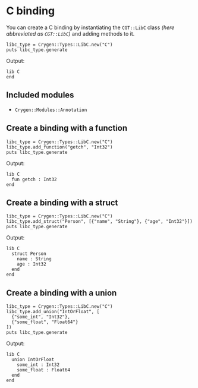 # C binding

You can create a C binding by instantiating the `CGT::LibC` class *(here abbreviated as `CGT::LibC`)*
and adding methods to it.

```crystal
libc_type = Crygen::Types::LibC.new("C")
puts libc_type.generate
```

Output:
```crystal
lib C
end
```

## Included modules

- `Crygen::Modules::Annotation`


## Create a binding with a function

```crystal
libc_type = Crygen::Types::LibC.new("C")
libc_type.add_function("getch", "Int32")
puts libc_type.generate
```

Output:
```crystal
lib C
  fun getch : Int32
end
```

## Create a binding with a struct

```crystal
libc_type = Crygen::Types::LibC.new("C")
libc_type.add_struct("Person", [{"name", "String"}, {"age", "Int32"}])
puts libc_type.generate
```

Output:
```crystal
lib C
  struct Person
    name : String
    age : Int32
  end
end
```

## Create a binding with a union

```crystal
libc_type = Crygen::Types::LibC.new("C")
libc_type.add_union("IntOrFloat", [
  {"some_int", "Int32"},
  {"some_float", "Float64"}
])
puts libc_type.generate
```

Output:
```crystal
lib C
  union IntOrFloat
    some_int : Int32
    some_float : Float64
  end
end
```